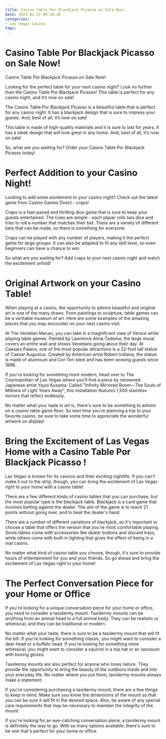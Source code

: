 ```yaml
---
title: Casino Table Por Blackjack Picasso on Sale Now!
date: 2023-01-21 08:16:26
categories:
- Las Vegas Casino
tags:
---
```



#  Casino Table Por Blackjack Picasso on Sale Now!

Casino Table Por Blackjack Picasso on Sale Now!

Looking for the perfect table for your next casino night? Look no further than the Casino Table Por Blackjack Picasso! This table is perfect for any casino night, and it’s now on sale!

The Casino Table Por Blackjack Picasso is a beautiful table that is perfect for any casino night. It has a blackjack design that is sure to impress your guests. And, best of all, it’s now on sale!

This table is made of high-quality materials and it is sure to last for years. It has a sleek design that will look great in any home. And, best of all, it’s now on sale!

So, what are you waiting for? Order your Casino Table Por Blackjack Picasso today!

#   Perfect Addition to your Casino Night!

Looking to add some excitement to your casino night? Check out the latest game from Casino Games Direct - craps!

Craps is a fast-paced and thrilling dice game that is sure to keep your guests entertained. The rules are simple - each player rolls two dice and tries to roll a number that matches their bet. There are a variety of different bets that can be made, so there is something for everyone.

 Craps can be played with any number of players, making it the perfect game for large groups. It can also be adapted to fit any skill level, so even beginners can have a chance to win.

So what are you waiting for? Add craps to your next casino night and watch the excitement unfold!

#  Original Artwork on your Casino Table!

When playing at a casino, the opportunity to admire beautiful and original art is one of the many draws. From paintings to sculpture, table games can be a veritable museum of art. Here are some examples of the amazing pieces that you may encounter on your next casino visit.

At The Venetian Macao, you can take in a magnificent view of Venice while playing table games. Painted by Lawrence Alma-Tadema, the large mural covers an entire wall and shows Venetians going about their day. 
 At Caesars Palace, one of the most popular attractions is a 22-foot tall statue of Caesar Augustus. Created by American artist Robert Indiana, the statue is made of aluminum and Cor-Ten steel and has been wowing guests since 1998. 

If you're looking for something more modern, head over to The Cosmopolitan of Las Vegas where you'll find a piece by renowned Japanese artist Yayoi Kusama. Called "Infinity Mirrored Room—The Souls of Millions of Light Years Away", this installation features 1,500 stainless mirrors that reflect endlessly. 

No matter what your taste in art is, there's sure to be something to admire on a casino table game floor. So next time you're planning a trip to your favorite casino, be sure to take some time to appreciate the wonderful artwork on display!

#  Bring the Excitement of Las Vegas Home with a Casino Table Por Blackjack Picasso !

Las Vegas is known for its casinos and their exciting nightlife. If you can't make it out to the strip, though, you can bring the excitement of Las Vegas right to your home with a casino table!

There are a few different kinds of casino tables that you can purchase, but the most popular type is the blackjack table. Blackjack is a card game that involves betting against the dealer. The aim of the game is to reach 21 points without going over, and to beat the dealer's hand.

There are a number of different variations of blackjack, so it's important to choose a table that offers the version that you're most comfortable playing. Some tables come with accessories like dealer buttons and discard trays, while others come with built-in lighting that gives the effect of being in a real casino.

No matter what kind of casino table you choose, though, it's sure to provide hours of entertainment for you and your friends. So go ahead and bring the excitement of Las Vegas right to your home!

#  The Perfect Conversation Piece for your Home or Office

If you're looking for a unique conversation piece for your home or office, you need to consider a taxidermy mount. Taxidermy mounts can be anything from an animal head to a full animal body. They can be realistic or whimsical, and they can be traditional or modern.

No matter what your taste, there is sure to be a taxidermy mount that will fit the bill. If you're looking for something classic, you might want to consider a deer head or a buffalo head. If you're looking for something more whimsical, you might want to consider a squirrel in a top hat or an opossum with boxing gloves.

Taxidermy mounts are also perfect for anyone who loves nature. They provide the opportunity to bring the beauty of the outdoors inside and into your everyday life. No matter where you put them, taxidermy mounts always make a statement.

If you're considering purchasing a taxidermy mount, there are a few things to keep in mind. Make sure you know the dimensions of the mount so that you can be sure it will fit in the desired space. Also, be aware of any special care requirements that may be necessary to maintain the integrity of the mount.

If you're looking for an eye-catching conversation piece, a taxidermy mount is definitely the way to go. With so many options available, there's sure to be one that's perfect for your home or office.